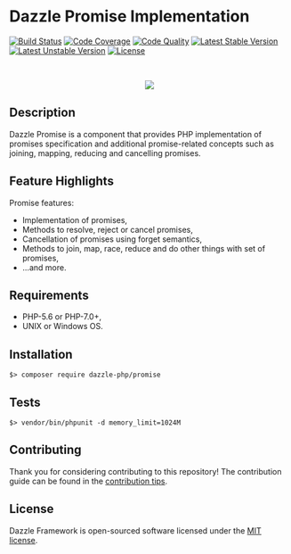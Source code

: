 # Dazzle Promise Implementation

[![Build Status](https://travis-ci.org/dazzle-php/promise.svg)](https://travis-ci.org/dazzle-php/promise)
[![Code Coverage](https://scrutinizer-ci.com/g/dazzle-php/promise/badges/coverage.png?b=master)](https://scrutinizer-ci.com/g/dazzle-php/promise/?branch=master)
[![Code Quality](https://scrutinizer-ci.com/g/dazzle-php/promise/badges/quality-score.png?b=master)](https://scrutinizer-ci.com/g/dazzle-php/promise/?branch=master)
[![Latest Stable Version](https://poser.pugx.org/dazzle-php/promise/v/stable)](https://packagist.org/packages/dazzle-php/promise) 
[![Latest Unstable Version](https://poser.pugx.org/dazzle-php/promise/v/unstable)](https://packagist.org/packages/dazzle-php/promise) 
[![License](https://poser.pugx.org/dazzle-php/promise/license)](https://packagist.org/packages/dazzle-php/promise/license)

<br>
<p align="center">
<img src="https://avatars0.githubusercontent.com/u/29509136?v=3&s=150" />
</p>

## Description

Dazzle Promise is a component that provides PHP implementation of promises specification and additional promise-related concepts such as joining, mapping, reducing and cancelling promises.

## Feature Highlights

Promise features:

* Implementation of promises,
* Methods to resolve, reject or cancel promises,
* Cancellation of promises using forget semantics,
* Methods to join, map, race, reduce and do other things with set of promises,
* ...and more.

## Requirements

* PHP-5.6 or PHP-7.0+,
* UNIX or Windows OS.

## Installation

```
$> composer require dazzle-php/promise
```

## Tests

```
$> vendor/bin/phpunit -d memory_limit=1024M
```

## Contributing

Thank you for considering contributing to this repository! The contribution guide can be found in the [contribution tips][1].

## License

Dazzle Framework is open-sourced software licensed under the [MIT license][2].

[1]: https://github.com/dazzle-php/promise/blob/master/CONTRIBUTING.md
[2]: http://opensource.org/licenses/MIT
